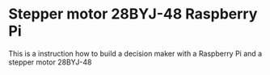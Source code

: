 # Stepper motor 28BYJ-48 Raspberry Pi
This is a instruction how to build a decision maker with a Raspberry Pi and a stepper motor 28BYJ-48
